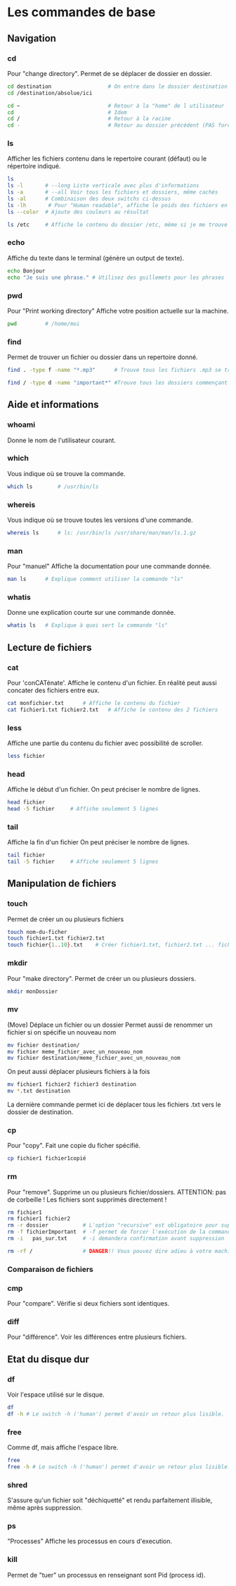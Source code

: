 # Les commandes de base



## Navigation

### cd
Pour "change directory".
Permet de se déplacer de dossier en dossier.

```sh
cd destination                  # On entre dans le dossier destination
cd /destination/absolue/ici

cd ~                            # Retour à la "home" de l utilisateur
cd                              # Idem
cd /                            # Retour à la racine
cd -                            # Retour au dossier précédent (PAS forcément parent)

```

### ls

Afficher les fichiers contenu dans le repertoire courant (défaut) ou le répertoire indiqué.

```sh
ls 
ls -l       # --long Liste verticale avec plus d'informations
ls -a       # --all Voir tous les fichiers et dossiers, même cachés
ls -al      # Combinaison des deux switchs ci-dessus
ls -lh       # Pour "Human readable", affiche le poids des fichiers en Ko, Mo, Go selon le cas
ls --color  # Ajoute des couleurs au résultat

ls /etc     # Affiche le contenu du dossier /etc, même si je me trouve ailleurs
```

### echo
Affiche du texte dans le terminal (génère un output de texte).

```sh
echo Bonjour
echo "Je suis une phrase." # Utilisez des guillemets pour les phrases
```

### pwd 
Pour "Print working directory"
Affiche votre position actuelle sur la machine.
```sh
pwd         # /home/moi
```

### find
Permet de trouver un fichier ou dossier dans un repertoire donné.

```sh
find . -type f -name "*.mp3"      # Trouve tous les fichiers .mp3 se trouvant dans le dossier courant

find / -type d -name "important*" #Trouve tous les dossiers commençant par "important" sur toute la machine
```

## Aide et informations

### whoami
Donne le nom de l'utilisateur courant.

### which
Vous indique où se trouve la commande.

```sh
which ls        # /usr/bin/ls
```

### whereis
Vous indique où se trouve toutes les versions d'une commande.

```sh
whereis ls      # ls: /usr/bin/ls /usr/share/man/man/ls.1.gz
```

### man
Pour "manuel"
Affiche la documentation pour une commande donnée.

```sh
man ls      # Explique comment utiliser la commande "ls"
```

### whatis
Donne une explication courte sur une commande donnée.
```sh
whatis ls   # Explique à quoi sert la commande "ls"
```

## Lecture de fichiers

### cat
Pour 'conCATénate'.
Affiche le contenu d'un fichier.
En réalité peut aussi concater des fichiers entre eux.


```sh
cat monfichier.txt      # Affiche le contenu du fichier
cat fichier1.txt fichier2.txt   # Affiche le contenu des 2 fichiers
```

### less
Affiche une partie du contenu du fichier avec possibilité de scroller.

```sh
less fichier
```

### head
Affiche le début d'un fichier.
On peut préciser le nombre de lignes.
```sh
head fichier
head -5 fichier     # Affiche seulement 5 lignes
```

### tail
Affiche la fin d'un fichier
On peut préciser le nombre de lignes.
```sh
tail fichier
tail -5 fichier     # Affiche seulement 5 lignes
```

## Manipulation de fichiers

### touch
Permet de créer un ou plusieurs fichiers

```sh
touch nom-du-ficher
touch fichier1.txt fichier2.txt
touch fichier{1..10}.txt    # Créer fichier1.txt, fichier2.txt ... fichier10.txt
```

### mkdir
Pour "make directory".
Permet de créer un ou plusieurs dossiers.

```sh
mkdir monDossier
```

### mv
(Move) Déplace un fichier ou un dossier
Permet aussi de renommer un fichier si on spécifie un nouveau nom

```sh
mv fichier destination/
mv fichier meme_fichier_avec_un_nouveau_nom
mv fichier destination/meme_fichier_avec_un_nouveau_nom
```

On peut aussi déplacer plusieurs fichiers à la fois
```sh
mv fichier1 fichier2 fichier3 destination
mv *.txt destination
```
La dernière commande permet ici de déplacer tous les fichiers .txt vers le dossier de destination.

### cp
Pour "copy".
Fait une copie du ficher spécifié.

```sh
cp fichier1 fichier1copié
```

### rm
Pour "remove".
Supprime un ou plusieurs fichier/dossiers.
ATTENTION: pas de corbeille ! Les fichiers sont supprimés directement !

```sh
rm fichier1
rm fichier1 fichier2
rm -r dossier           # L'option "recursive" est obligatoire pour supprimer un dossier
rm -f fichierImportant  # -f permet de forcer l'exécution de la commande
rm -i   pas_sur.txt     # -i demandera confirmation avant suppression

rm -rf /                # DANGER!! Vous pouvez dire adieu à votre machine... Ne faites jamais ça!
```

### Comparaison de fichiers

### cmp
Pour "compare".
Vérifie si deux fichiers sont identiques.

### diff
Pour "différence".
Voir les différences entre plusieurs fichiers.


## Etat du disque dur

### df
Voir l'espace utilisé sur le disque.

```bash
df
df -h # Le switch -h ('human') permet d'avoir un retour plus lisible.
```

### free
Comme df, mais affiche l'espace libre.

```bash
free
free -h # Le switch -h ('human') permet d'avoir un retour plus lisible.
```

### shred
S'assure qu'un fichier soit "déchiquetté" et rendu parfaitement illisible, même après suppression.

### ps
"Processes"
Affiche les processus en cours d'execution.

### kill
Permet de "tuer" un processus en renseignant sont Pid (process id).


